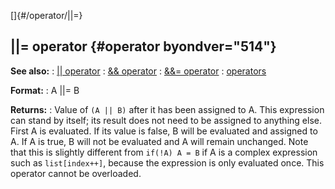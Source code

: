 []{#/operator/||=}
  ## \|\|= operator {#operator byondver="514"}
  **See also:**
  :   [\|\| operator](ref/operator/%7C%7C)
  :   [&& operator](ref/operator/&&)
  :   [&&= operator](ref/operator/&&=)
  :   [operators](ref/operator)
  <!-- -->
  **Format:**
  :   A \|\|= B
  <!-- -->
  **Returns:**
  :   Value of `(A || B)` after it has been assigned to A. This expression
      can stand by itself; its result does not need to be assigned to
      anything else.
  First A is evaluated. If its value is false, B will be evaluated and
  assigned to A. If A is true, B will not be evaluated and A will remain
  unchanged.
  Note that this is slightly different from `if(!A) A = B` if A is a
  complex expression such as `list[index++]`, because the expression is
  only evaluated once.
  This operator cannot be overloaded.